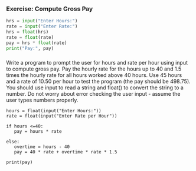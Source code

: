 ### Exercise: Compute Gross Pay
```python
hrs = input("Enter Hours:")
rate = input("Enter Rate:")
hrs = float(hrs)
rate = float(rate)
pay = hrs * float(rate)
print("Pay:", pay)
```
### 
 Write a program to prompt the user for hours and rate per hour using input to compute gross pay. Pay the hourly rate for the hours up to 40 and 1.5 times the hourly rate for all hours worked above 40 hours. Use 45 hours and a rate of 10.50 per hour to test the program (the pay should be 498.75). You should use input to read a string and float() to convert the string to a number. Do not worry about error checking the user input - assume the user types numbers properly.
 ```
hours = float(input("Enter Hours:"))
rate = float(input("Enter Rate per Hour"))

if hours <=40:
    pay = hours * rate
    
else:
    overtime = hours - 40
    pay = 40 * rate + overtime * rate * 1.5
    
print(pay)
```
